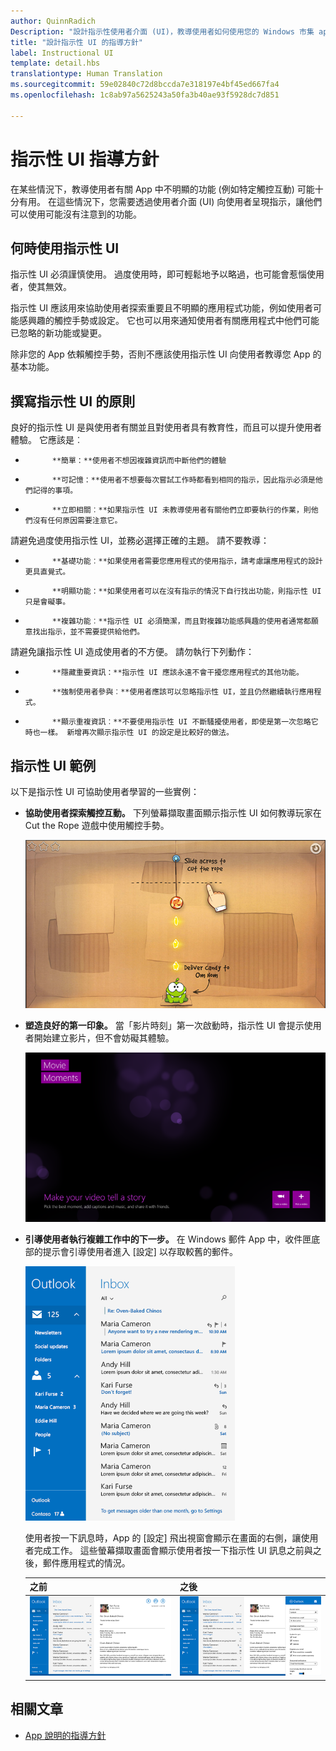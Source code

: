```yaml
---
author: QuinnRadich
Description: "設計指示性使用者介面 (UI)，教導使用者如何使用您的 Windows 市集 app。"
title: "設計指示性 UI 的指導方針"
label: Instructional UI
template: detail.hbs
translationtype: Human Translation
ms.sourcegitcommit: 59e02840c72d8bccda7e318197e4bf45ed667fa4
ms.openlocfilehash: 1c8ab97a5625243a50fa3b40ae93f5928dc7d851

---
```


# 指示性 UI 指導方針



在某些情況下，教導使用者有關 App 中不明顯的功能 (例如特定觸控互動) 可能十分有用。 在這些情況下，您需要透過使用者介面 (UI) 向使用者呈現指示，讓他們可以使用可能沒有注意到的功能。

## <span id="when_to_use_instructional_ui"></span><span id="WHEN_TO_USE_INSTRUCTIONAL_UI"></span>何時使用指示性 UI

指示性 UI 必須謹慎使用。 過度使用時，即可輕鬆地予以略過，也可能會惹惱使用者，使其無效。

指示性 UI 應該用來協助使用者探索重要且不明顯的應用程式功能，例如使用者可能感興趣的觸控手勢或設定。 它也可以用來通知使用者有關應用程式中他們可能已忽略的新功能或變更。

除非您的 App 依賴觸控手勢，否則不應該使用指示性 UI 向使用者教導您 App 的基本功能。

## <span id="writing_instructional_ui"></span><span id="WRITING_INSTRUCTIONAL_UI"></span>撰寫指示性 UI 的原則

良好的指示性 UI 是與使用者有關並且對使用者具有教育性，而且可以提升使用者體驗。 它應該是︰

-   
            **簡單：**使用者不想因複雜資訊而中斷他們的體驗
-   
            **可記憶：**使用者不想要每次嘗試工作時都看到相同的指示，因此指示必須是他們記得的事項。
-   
            **立即相關︰**如果指示性 UI 未教導使用者有關他們立即要執行的作業，則他們沒有任何原因需要注意它。

請避免過度使用指示性 UI，並務必選擇正確的主題。 請不要教導：

-   
            **基礎功能︰**如果使用者需要您應用程式的使用指示，請考慮讓應用程式的設計更具直覺式。
-   
            **明顯功能：**如果使用者可以在沒有指示的情況下自行找出功能，則指示性 UI 只是會礙事。
-   
            **複雜功能︰**指示性 UI 必須簡潔，而且對複雜功能感興趣的使用者通常都願意找出指示，並不需要提供給他們。

請避免讓指示性 UI 造成使用者的不方便。 請勿執行下列動作：

-   
            **隱藏重要資訊：**指示性 UI 應該永遠不會干擾您應用程式的其他功能。
-   
            **強制使用者參與︰**使用者應該可以忽略指示性 UI，並且仍然繼續執行應用程式。
-   
            **顯示重複資訊︰**不要使用指示性 UI 不斷騷擾使用者，即使是第一次忽略它時也一樣。 新增再次顯示指示性 UI 的設定是比較好的做法。

## <span id="examples_of_instructional_ui"></span><span id="EXAMPLES_OF_INSTRUCTIONAL_UI"></span>指示性 UI 範例

以下是指示性 UI 可協助使用者學習的一些實例：

-   **協助使用者探索觸控互動。** 下列螢幕擷取畫面顯示指示性 UI 如何教導玩家在 Cut the Rope 遊戲中使用觸控手勢。

    ![遊戲的螢幕擷取畫面顯示指示性 UI 訊息 "slide acress to cut the rope"](images/in-game-controls-3.png)

-   **塑造良好的第一印象。** 當「影片時刻」第一次啟動時，指示性 UI 會提示使用者開始建立影片，但不會妨礙其體驗。

    ![影片時刻應用程式的啟動畫面](images/instructional-ui-movie.png)

-   **引導使用者執行複雜工作中的下一步。** 在 Windows 郵件 App 中，收件匣底部的提示會引導使用者進入 \[設定\] 以存取較舊的郵件。

    ![顯示指示性 UI 訊息的 Windows 郵件 app 的裁剪螢幕擷取畫面](images/instructional-ui-mail-inbox.png)

    使用者按一下訊息時，App 的 \[設定\] 飛出視窗會顯示在畫面的右側，讓使用者完成工作。 這些螢幕擷取畫面會顯示使用者按一下指示性 UI 訊息之前與之後，郵件應用程式的情況。

    | 之前                                                               | 之後                                                                                                        |
    |----------------------------------------------------------------------|--------------------------------------------------------------------------------------------------------------|
    | ![Windows 郵件 app 的螢幕擷取畫面](images/instructional-ui-mail.png) | ![具有延伸式設定飛出視窗的 Windows 郵件 App 螢幕擷取畫面](images/instructional-ui-mail-flyout.png) |

## <span id="related_topics"></span>相關文章

* [App 說明的指導方針](guidelines-for-app-help.md)



<!--HONumber=Jun16_HO4-->


